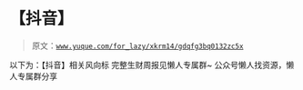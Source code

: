 # 【抖音】

> 原文：[`www.yuque.com/for_lazy/xkrm14/gdqfg3bq0132zc5x`](https://www.yuque.com/for_lazy/xkrm14/gdqfg3bq0132zc5x)

<ne-p id="u84b9d440" data-lake-id="u84b9d440"><ne-text id="uc05c5821">以下为：【抖音】相关风向标</ne-text></ne-p> <ne-p id="u88959352" data-lake-id="u88959352"><ne-text id="u65d31db1">完整生财周报见懒人专属群~</ne-text></ne-p> <ne-p id="u55d5ca54" data-lake-id="u55d5ca54"><ne-text id="u226e2032">公众号懒人找资源，懒人专属群分享</ne-text></ne-p>